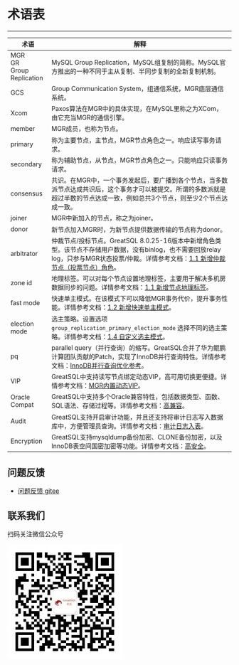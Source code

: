 # 术语表
---

| 术语 | 解释 |
| --- | --- |
| MGR<br/>GR<br/>Group Replication | MySQL Group Replication，MySQL组复制的简称。MySQL官方推出的一种不同于主从复制、半同步复制的全新复制机制。|
| GCS | Group Communication System，组通信系统，MGR底层通信系统。|
| Xcom | Paxos算法在MGR中的具体实现，在MySQL里称之为XCom，由它充当MGR的通信引擎。|
| member | MGR成员，也称为节点。|
| primary | 称为主要节点，主节点，MGR节点角色之一。响应读写事务请求。|
| secondary | 称为辅助节点，从节点，MGR节点角色之一。只能响应只读事务请求。|
| consensus | 共识。在MGR中，一个事务发起后，要广播到各个节点，当多数派节点达成共识后，这个事务才可以被提交。所谓的多数派就是超过半数的节点达成一致，例如总共3个节点，则至少2个节点达成一致。|
| joiner | MGR中新加入的节点，称之为joiner。|
| donor | 新节点加入MGR时，为新节点提供数据传输的节点称为donor。|
| arbitrator | 仲裁节点/投标节点。GreatSQL 8.0.25-16版本中新增角色类型。该节点不存储用户数据，没有binlog，也不需要回放relay log，只参与MGR状态投票/仲裁。详情参考文档：[1.1 新增仲裁节点（投票节点）角色](../5-enhance/5-2-ha-mgr-arbitrator.md)。|
| zone id | 地理标签。可以对每个节点设置地理标签，主要用于解决多机房数据同步的问题。详情参考文档：[1.1 新增节点地理标签](../5-enhance/5-2-ha-mgr-zoneid.md)。|
| fast mode | 快速单主模式。在该模式下可以降低MGR事务代价，提升事务性能。详情参考文档：[1.2 新增快速单主模式](../5-enhance/5-2-ha-mgr-fast-mode.md)。|
| election mode | 选主策略。设置选项 `group_replication_primary_election_mode` 选择不同的选主策略。详情参考文档：[1.4 自定义选主模式](../5-enhance/5-2-ha-mgr-election-mode.md)。|
| pq | parallel query（并行查询）的缩写。GreatSQL合并了华为鲲鹏计算团队贡献的Patch，实现了InnoDB并行查询特性。详情参考文档：[InnoDB并行查询优化参考](../5-enhance/5-1-highperf-innodb-pq.md)。|
| VIP | GreatSQL中支持读写节点绑定动态VIP，高可用切换更便捷。详情参考文档：[MGR内置动态VIP](../5-enhance/5-2-ha-mgr-vip.md)。|
| Oracle Compat | GreatSQL中支持多个Oracle兼容特性，包括数据类型、函数、SQL语法、存储过程等。详情参考文档：[高兼容](../5-enhance/5-3-easyuse.md)。|
| Audit | GreatSQL支持开启审计功能，并且还支持将审计日志写入数据库中，方便管理员查询。详情参考文档：[审计日志入表](../5-enhance/5-4-security-audit-log-in-table.md)。|
| Encryption | GreatSQL支持mysqldump备份加密、CLONE备份加密，以及InnoDB表空间国密加密等功能。详情参考文档：[高安全](../1-docs-intro/relnotes/changes-greatsql-8-0-32-24-20230605.md#14-%E5%AE%89%E5%85%A8)。|


**问题反馈**
---
- [问题反馈 gitee](https://gitee.com/GreatSQL/GreatSQL-Manual/issues)


**联系我们**
---

扫码关注微信公众号

![greatsql-wx](../greatsql-wx.jpg)

